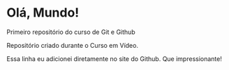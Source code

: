 # Olá, Mundo!
 Primeiro repositório do curso de Git e Github

 Repositório criado durante o Curso em Vídeo.

Essa linha eu adicionei diretamente no site do Github. Que impressionante!
